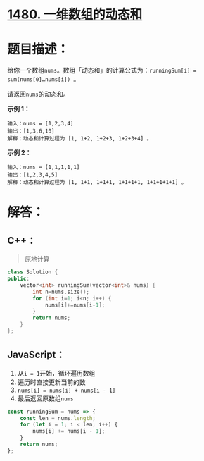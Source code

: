 # [1480. 一维数组的动态和](https://leetcode-cn.com/problems/running-sum-of-1d-array/)

# 题目描述：

给你一个数组`nums`。数组「动态和」的计算公式为：`runningSum[i] = sum(nums[0]…nums[i]) `。

请返回`nums`的动态和。



**示例 1：**

```
输入：nums = [1,2,3,4]
输出：[1,3,6,10]
解释：动态和计算过程为 [1, 1+2, 1+2+3, 1+2+3+4] 。
```

**示例 2：**

```
输入：nums = [1,1,1,1,1]
输出：[1,2,3,4,5]
解释：动态和计算过程为 [1, 1+1, 1+1+1, 1+1+1+1, 1+1+1+1+1] 。
```

# 解答：

## C++：
> 原地计算
```Cpp
class Solution {
public:
    vector<int> runningSum(vector<int>& nums) {
        int n=nums.size();
        for (int i=1; i<n; i++) {
            nums[i]+=nums[i-1];
        }
        return nums;
    }
};
```


## JavaScript：

1. 从`i = 1`开始，循环遍历数组
2. 遍历时直接更新当前的数
3. `nums[i] = nums[i] + nums[i - 1]`
4. 最后返回原数组`nums`

```javascript
const runningSum = nums => {
    const len = nums.length;
    for (let i = 1; i < len; i++) {
        nums[i] += nums[i - 1];
    }
    return nums;
};
```
